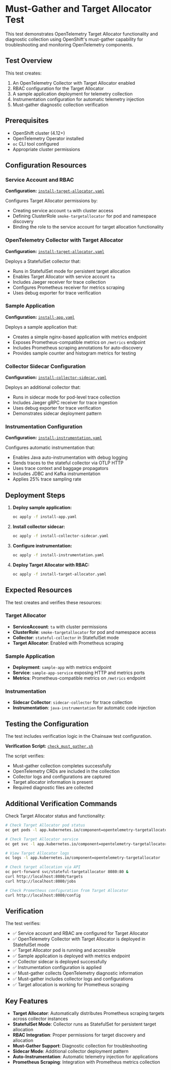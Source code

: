 # Must-Gather and Target Allocator Test

This test demonstrates OpenTelemetry Target Allocator functionality and diagnostic collection using OpenShift's must-gather capability for troubleshooting and monitoring OpenTelemetry components.

## Test Overview

This test creates:
1. An OpenTelemetry Collector with Target Allocator enabled
2. RBAC configuration for the Target Allocator
3. A sample application deployment for telemetry collection
4. Instrumentation configuration for automatic telemetry injection
5. Must-gather diagnostic collection verification

## Prerequisites

- OpenShift cluster (4.12+)
- OpenTelemetry Operator installed
- `oc` CLI tool configured
- Appropriate cluster permissions

## Configuration Resources

### Service Account and RBAC

**Configuration:** [`install-target-allocator.yaml`](./install-target-allocator.yaml)

Configures Target Allocator permissions by:
- Creating service account `ta` with cluster access
- Defining ClusterRole `smoke-targetallocator` for pod and namespace discovery
- Binding the role to the service account for target allocation functionality

### OpenTelemetry Collector with Target Allocator

**Configuration:** [`install-target-allocator.yaml`](./install-target-allocator.yaml)

Deploys a StatefulSet collector that:
- Runs in StatefulSet mode for persistent target allocation
- Enables Target Allocator with service account `ta`
- Includes Jaeger receiver for trace collection
- Configures Prometheus receiver for metrics scraping
- Uses debug exporter for trace verification

### Sample Application

**Configuration:** [`install-app.yaml`](./install-app.yaml)

Deploys a sample application that:
- Creates a simple nginx-based application with metrics endpoint
- Exposes Prometheus-compatible metrics on `/metrics` endpoint
- Includes Prometheus scraping annotations for auto-discovery
- Provides sample counter and histogram metrics for testing

### Collector Sidecar Configuration

**Configuration:** [`install-collector-sidecar.yaml`](./install-collector-sidecar.yaml)

Deploys an additional collector that:
- Runs in sidecar mode for pod-level trace collection
- Includes Jaeger gRPC receiver for trace ingestion
- Uses debug exporter for trace verification
- Demonstrates sidecar deployment pattern

### Instrumentation Configuration

**Configuration:** [`install-instrumentation.yaml`](./install-instrumentation.yaml)

Configures automatic instrumentation that:
- Enables Java auto-instrumentation with debug logging
- Sends traces to the stateful collector via OTLP HTTP
- Uses trace context and baggage propagators
- Includes JDBC and Kafka instrumentation
- Applies 25% trace sampling rate

## Deployment Steps

1. **Deploy sample application:**
   ```bash
   oc apply -f install-app.yaml
   ```

2. **Install collector sidecar:**
   ```bash
   oc apply -f install-collector-sidecar.yaml
   ```

3. **Configure instrumentation:**
   ```bash
   oc apply -f install-instrumentation.yaml
   ```

4. **Deploy Target Allocator with RBAC:**
   ```bash
   oc apply -f install-target-allocator.yaml
   ```

## Expected Resources

The test creates and verifies these resources:

### Target Allocator
- **ServiceAccount**: `ta` with cluster permissions
- **ClusterRole**: `smoke-targetallocator` for pod and namespace access
- **Collector**: `stateful-collector` in StatefulSet mode
- **Target Allocator**: Enabled with Prometheus scraping

### Sample Application
- **Deployment**: `sample-app` with metrics endpoint
- **Service**: `sample-app-service` exposing HTTP and metrics ports
- **Metrics**: Prometheus-compatible metrics on `/metrics` endpoint

### Instrumentation
- **Sidecar Collector**: `sidecar-collector` for trace collection
- **Instrumentation**: `java-instrumentation` for automatic code injection

## Testing the Configuration

The test includes verification logic in the Chainsaw test configuration.

**Verification Script:** [`check_must_gather.sh`](./check_must_gather.sh)

The script verifies:
- Must-gather collection completes successfully
- OpenTelemetry CRDs are included in the collection
- Collector logs and configurations are captured
- Target allocator information is present
- Required diagnostic files are collected

## Additional Verification Commands

Check Target Allocator status and functionality:

```bash
# Check Target Allocator pod status
oc get pods -l app.kubernetes.io/component=opentelemetry-targetallocator

# Check Target Allocator service
oc get svc -l app.kubernetes.io/component=opentelemetry-targetallocator

# View Target Allocator logs
oc logs -l app.kubernetes.io/component=opentelemetry-targetallocator

# Check target allocation via API
oc port-forward svc/stateful-targetallocator 8080:80 &
curl http://localhost:8080/targets
curl http://localhost:8080/jobs

# Check Prometheus configuration from Target Allocator
curl http://localhost:8080/config
```

## Verification

The test verifies:
- ✅ Service account and RBAC are configured for Target Allocator
- ✅ OpenTelemetry Collector with Target Allocator is deployed in StatefulSet mode
- ✅ Target Allocator pod is running and accessible
- ✅ Sample application is deployed with metrics endpoint
- ✅ Collector sidecar is deployed successfully
- ✅ Instrumentation configuration is applied
- ✅ Must-gather collects OpenTelemetry diagnostic information
- ✅ Must-gather includes collector logs and configurations
- ✅ Target allocation is working for Prometheus scraping

## Key Features

- **Target Allocator**: Automatically distributes Prometheus scraping targets across collector instances
- **StatefulSet Mode**: Collector runs as StatefulSet for persistent target allocation
- **RBAC Integration**: Proper permissions for target discovery and allocation
- **Must-Gather Support**: Diagnostic collection for troubleshooting
- **Sidecar Mode**: Additional collector deployment pattern
- **Auto-Instrumentation**: Automatic telemetry injection for applications
- **Prometheus Scraping**: Integration with Prometheus metrics collection 